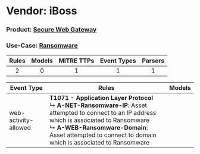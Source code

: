 Vendor: iBoss
=============
### Product: [Secure Web Gateway](../ds_iboss_secure_web_gateway.md)
### Use-Case: [Ransomware](../../../../UseCases/uc_ransomware.md)

| Rules | Models | MITRE TTPs | Event Types | Parsers |
|:-----:|:------:|:----------:|:-----------:|:-------:|
|   2   |   0    |     1      |      1      |    1    |

| Event Type           | Rules                                                                                                                                                                                                                                                                  | Models |
| -------------------- | ---------------------------------------------------------------------------------------------------------------------------------------------------------------------------------------------------------------------------------------------------------------------- | ------ |
| web-activity-allowed | <b>T1071 - Application Layer Protocol</b><br> ↳ <b>A-NET-Ransomware-IP</b>: Asset attempted to connect to an IP address which is associated to Ransomware<br> ↳ <b>A-WEB-Ransomware-Domain</b>: Asset attempted to connect to domain which is associated to Ransomware |        |